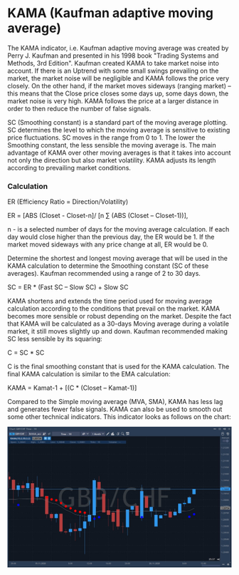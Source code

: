 # KAMA \(Kaufman adaptive moving average\)

The KAMA indicator, i.e. Kaufman adaptive moving average was created by Perry J. Kaufman and presented in his 1998 book "Trading Systems and Methods, 3rd Edition". Kaufman created KAMA to take market noise into account. If there is an Uptrend with some small swings prevailing on the market, the market noise will be negligible and KAMA follows the price very closely. On the other hand, if the market moves sideways \(ranging market\) – this means that the Close price closes some days up, some days down, the market noise is very high. KAMA follows the price at a larger distance in order to then reduce the number of false signals.

SC \(Smoothing constant\) is a standard part of the moving average plotting. SC determines the level to which the moving average is sensitive to existing price fluctuations. SC moves in the range from 0 to 1. The lower the Smoothing constant, the less sensible the moving average is. The main advantage of KAMA over other moving averages is that it takes into account not only the direction but also market volatility. KAMA adjusts its length according to prevailing market conditions.

### Calculation

ER \(Efficiency Ratio = Direction/Volatility\)

ER = \[ABS \(Closet - Closet-n\]/ \[n ∑ \(ABS \(Closet – Closet-1\)\)\],

n - is a selected number of days for the moving average calculation. If each day would close higher than the previous day, the ER would be 1. If the market moved sideways with any price change at all, ER would be  0.

Determine the shortest and longest moving average that will be used in the KAMA calculation to determine the Smoothing constant \(SC of these averages\). Kaufman recommended using a range of 2 to 30 days.

SC = ER \* \(Fast SC – Slow SC\) + Slow SC

KAMA shortens and extends the time period used for moving average calculation according to the conditions that prevail on the market. KAMA becomes more sensible or robust depending on the market. Despite the fact that KAMA will be calculated as a 30-days Moving average during a volatile market, it still moves slightly up and down. Kaufman recommended making SC less sensible by its squaring:

C = SC \* SC

C is the final smoothing constant that is used for the KAMA calculation. The final KAMA calculation is similar to the EMA calculation:

KAMA = Kamat-1 + \[\(C \* \(Closet – Kamat-1\)\]

Compared to the Simple moving average \(MVA, SMA\), KAMA has less lag and generates fewer false signals. KAMA can also be used to smooth out some other technical indicators. This indicator looks as follows on the chart:

![](../../../../.gitbook/assets/screenshot_2%20%2812%29.jpg)

